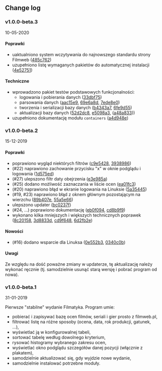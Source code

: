 ## Change log

### v1.0.0-beta.3
10-05-2020

#### Poprawki
* uaktualniono system wczytywania do najnowszego standardu strony Filmweb ([485c762](../../commit/485c762))
* uzupełniono listę wymaganych pakietów do automatycznej instalacji ([4e52751](../../commit/4e52751))

#### Techniczne
* wprowadzono pakiet testów podstawowych funkcjonalności:
  * logowania i pobierania danych ([33dbf75](../../commit/33dbf75))
  * parsowania danych ([aac15e9](../../commit/aac15e9), [69e6a8d](../../commit/69e6a8d), [7ede8e0](../../commit/7ede8e0))
  * tworzenia i serializacji bazy danych ([b4343a7](../../commit/b4343a7), [6fe9d55](../../commit/6fe9d55))
  * aktualizacji bazy danych ([52d2dc8](../../commit/52d2dc8), [e5098a3](../../commit/e5098a3), ([a48a833](../../commit/a48a833)))
* uzupełniono dokumentację modułu `containers` ([a4d948e](../../commit/a4d948e))


### v1.0.0-beta.2
15-12-2019

#### Poprawki
* poprawiono wygląd niektórych filtrów ([c9e5428](../../commit/c9e5428), [3938986](../../commit/3938986))
* (#22) naprawiono zachowanie przycisku "x" w oknie podglądu i logowania ([1d575ed](../../commit/1d575ed))
* (#27) ulepszono filtr daty obejrzenia ([e3e985a](../../commit/e3e985a))
* (#25) dodano możliwość zaznaczania w liście ocen ([ea01fc3](../../commit/ea01fc3))
* (#20) naprawiono błąd w ekranie logowania na Linuksie ([5a35445](../../commit/5a35445))
* (#19, #23) naprawiono błąd z oknem głównym pozostającym na wierzchu ([89b407e](../../commit/89b407e), [55a5e66](../../commit/55a5e66))
* ulepszono updater ([bc0237f](../../commit/bc0237f))
* (#24, ...) poprawiono dokumentację ([eb0f094](../../commit/eb0f094), [cd8b9f9](../../commit/cd8b9f9))
* wykonano kilka mniejszych i większych technicznych poprawek ([8c20158](../../commit/8c20158), [3d8833d](../../commit/3d8833d), [cd9f648](../../commit/cd9f648), [6d2fb2e](../../commit/6d2fb2e))

#### Nowości
* (#16) dodano wsparcie dla Linuksa ([0e552b3](../../commit/0e552b3), [0340c0b](../../commit/0340c0b))

#### Uwagi

Ze względu na dość poważne zmiany w updaterze, tę aktualizację należy wykonać ręcznie
(tj. samodzielnie usunąć starą wersję i pobrać program od nowa).


### v1.0.0-beta.1
31-01-2019

Pierwsze "stabilne" wydanie Filmatyka. Program umie:
* pobierać i zapisywać bazę ocen filmów, seriali i gier prosto z filmweb.pl,
* filtrować listę na różne sposoby (ocena, data, rok produkcji, gatunek, ...),
* wyświetlać ją w konfigurowalnej tabeli,
* sortować tabelę według dowolnego kryterium,
* rysować histogramy wybranego zakresu ocen,
* wyświetlać okno podglądu szczegółów danej pozycji (włącznie z plakatem),
* samodzielnie aktualizować się, gdy wyjdzie nowe wydanie,
* samodzielnie instalować potrzebne moduły.
